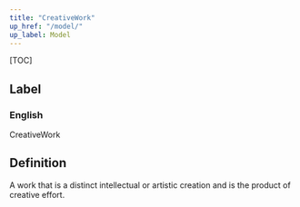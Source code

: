 ```yaml
---
title: "CreativeWork"
up_href: "/model/"
up_label: Model
---
```


[TOC]

## Label

### English
CreativeWork


## Definition
A work that is a distinct intellectual or artistic creation and is the product of creative effort. 


    
